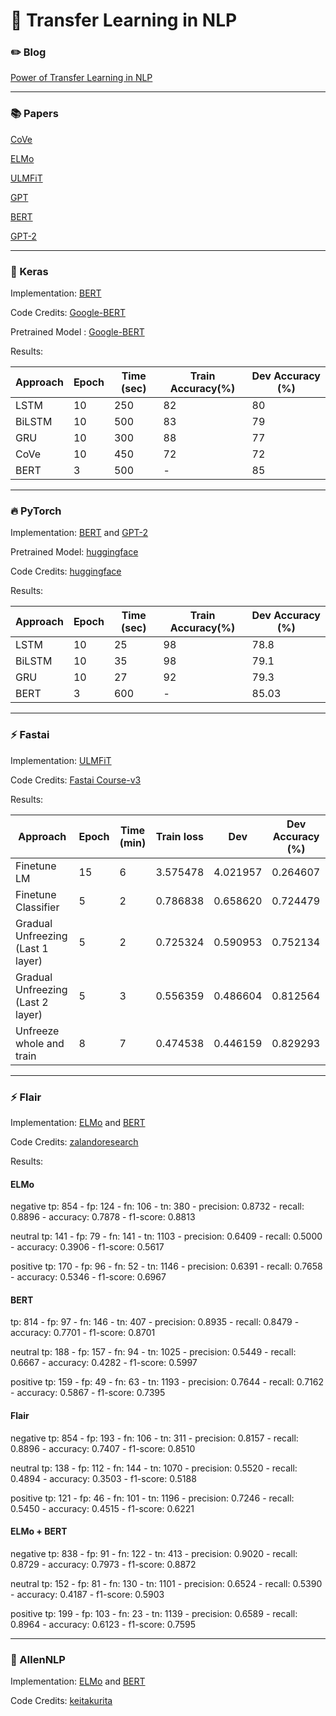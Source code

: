 # :rocket: Transfer Learning in NLP

### :pencil2: Blog 

[Power of Transfer Learning in NLP]()

---

### :books: Papers 

[CoVe](https://arxiv.org/pdf/1708.00107.pdf)

[ELMo](https://arxiv.org/pdf/1802.05365.pdf)

[ULMFiT](https://arxiv.org/pdf/1801.06146.pdf)

[GPT](https://s3-us-west-2.amazonaws.com/openai-assets/research-covers/language-unsupervised/language_understanding_paper.pdf)

[BERT](https://arxiv.org/pdf/1810.04805.pdf)

[GPT-2](https://d4mucfpksywv.cloudfront.net/better-language-models/language_models_are_unsupervised_multitask_learners.pdf)

---

### :postal_horn: Keras

Implementation: [BERT](https://arxiv.org/pdf/1810.04805.pdf)

Code Credits: [Google-BERT](https://github.com/google-research/bert/blob/master/run_classifier.py)

Pretrained Model : [Google-BERT](https://github.com/google-research/bert#pre-trained-models)


Results:


|  Approach | Epoch  | Time (sec)  | Train Accuracy(%)  | Dev Accuracy (%)  |
|---|---|---|---|---|
| LSTM  |  10  | 250  |  82 |  80 |
| BiLSTM |  10 |  500 |  83 | 79  |
| GRU  |  10 |  300 |  88 | 77  |
| CoVe  | 10 | 450  | 72  | 72  |
| BERT  |  3 | 500  |  - | 85  |

---

### :fire: PyTorch

Implementation: [BERT](https://arxiv.org/pdf/1810.04805.pdf) and [GPT-2](https://d4mucfpksywv.cloudfront.net/better-language-models/language_models_are_unsupervised_multitask_learners.pdf)

Pretrained Model: [huggingface](https://github.com/huggingface/pytorch-pretrained-BERT)

Code Credits: [huggingface](https://github.com/huggingface/pytorch-pretrained-BERT/blob/master/examples/run_classifier.py)

Results:

|  Approach | Epoch  | Time (sec)  | Train Accuracy(%)  | Dev Accuracy (%)  |
|---|---|---|---|---|
| LSTM  |  10  | 25  |  98 |  78.8 |
| BiLSTM |  10 |  35 |  98 | 79.1  |
| GRU  |  10 |  27 |  92 | 79.3  |
| BERT  |  3 | 600  |  - | 85.03  |


---

### :zap: Fastai

Implementation: [ULMFiT](https://arxiv.org/pdf/1801.06146.pdf)

Code Credits: [Fastai Course-v3](https://github.com/fastai/course-v3/blob/master/nbs/dl1/lesson3-imdb.ipynb)

Results:


|  Approach | Epoch  | Time (min)  | Train loss |  Dev  | Dev Accuracy (%)  |
|---|---|---|---|---|---|
| Finetune LM | 15   |  6 | 3.575478 | 4.021957  | 0.264607 |
| Finetune Classifier | 5   |  2 | 0.786838  |	0.658620  | 0.724479 |
| Gradual Unfreezing (Last 1 layer) | 5   |  2 | 0.725324  |	0.590953  | 0.752134 |
| Gradual Unfreezing (Last 2 layer) | 5   |  3 | 0.556359  |	0.486604   | 0.812564 |
| Unfreeze whole and train | 8   |  7 |  0.474538  |	0.446159  | 0.829293 |


---

### :zap: Flair

Implementation: [ELMo](https://arxiv.org/pdf/1802.05365.pdf) and [BERT](https://arxiv.org/pdf/1810.04805.pdf)

Code Credits: [zalandoresearch](https://github.com/zalandoresearch/flair/blob/master/resources/docs/TUTORIAL_7_TRAINING_A_MODEL.md)

Results:

#### ELMo

negative   tp: 854 - fp: 124 - fn: 106 - tn: 380 - precision: 0.8732 - recall: 0.8896 - accuracy: 0.7878 - f1-score: 0.8813

neutral    tp: 141 - fp: 79 - fn: 141 - tn: 1103 - precision: 0.6409 - recall: 0.5000 - accuracy: 0.3906 - f1-score: 0.5617

positive   tp: 170 - fp: 96 - fn: 52 - tn: 1146 - precision: 0.6391 - recall: 0.7658 - accuracy: 0.5346 - f1-score: 0.6967

#### BERT

tp: 814 - fp: 97 - fn: 146 - tn: 407 - precision: 0.8935 - recall: 0.8479 - accuracy: 0.7701 - f1-score: 0.8701

neutral    tp: 188 - fp: 157 - fn: 94 - tn: 1025 - precision: 0.5449 - recall: 0.6667 - accuracy: 0.4282 - f1-score: 0.5997

positive   tp: 159 - fp: 49 - fn: 63 - tn: 1193 - precision: 0.7644 - recall: 0.7162 - accuracy: 0.5867 - f1-score: 0.7395


#### Flair

negative   tp: 854 - fp: 193 - fn: 106 - tn: 311 - precision: 0.8157 - recall: 0.8896 - accuracy: 0.7407 - f1-score: 0.8510

neutral    tp: 138 - fp: 112 - fn: 144 - tn: 1070 - precision: 0.5520 - recall: 0.4894 - accuracy: 0.3503 - f1-score: 0.5188

positive   tp: 121 - fp: 46 - fn: 101 - tn: 1196 - precision: 0.7246 - recall: 0.5450 - accuracy: 0.4515 - f1-score: 0.6221



#### ELMo + BERT

negative   tp: 838 - fp: 91 - fn: 122 - tn: 413 - precision: 0.9020 - recall: 0.8729 - accuracy: 0.7973 - f1-score: 0.8872

neutral    tp: 152 - fp: 81 - fn: 130 - tn: 1101 - precision: 0.6524 - recall: 0.5390 - accuracy: 0.4187 - f1-score: 0.5903

positive   tp: 199 - fp: 103 - fn: 23 - tn: 1139 - precision: 0.6589 - recall: 0.8964 - accuracy: 0.6123 - f1-score: 0.7595



---

### :trident: AllenNLP

Implementation: [ELMo](https://arxiv.org/pdf/1802.05365.pdf) and [BERT](https://arxiv.org/pdf/1810.04805.pdf)

Code Credits: [keitakurita](https://github.com/keitakurita/Practical_NLP_in_PyTorch)
